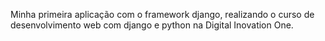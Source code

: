 Minha primeira aplicação com o framework django, realizando o curso de desenvolvimento web com django e python na Digital Inovation  One.
